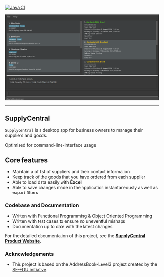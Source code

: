 [![Java CI](https://github.com/AY2425S1-CS2103-F10-1/tp/actions/workflows/gradle.yml/badge.svg)](https://github.com/AY2425S1-CS2103-F10-1/tp/actions/workflows/gradle.yml)

![Ui](docs/images/GoodsNameColorUi.png)

---

## SupplyCentral
`SupplyCentral` is a desktop app for business owners to manage their suppliers and goods.

Optimized for command-line-interface usage 

## Core features
- Maintain a of list of suppliers and their contact information
- Keep track of the goods that you have ordered from each supplier
- Able to load data easily with **Excel**
- Able to save changes made in the application instantaneously as well as export filters

### Codebase and Documentation
* Written with Functional Programming & Object Oriented Programming 
* Written with test cases to ensure no uneventful mishaps
* Documentation up to date with the latest changes 

For the detailed documentation of this project, see the **[SupplyCentral Product Website](https://ay2425s1-cs2103-f10-1.github.io/tp/)**.

### Acknowledgements
* This project is based on the AddressBook-Level3 project created by the [SE-EDU initiative](https://se-education.org).
